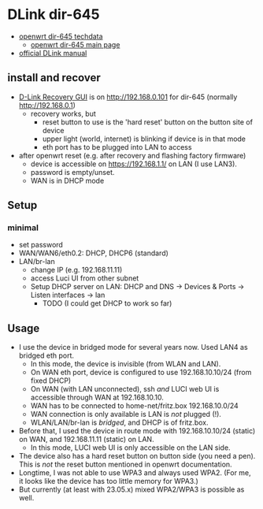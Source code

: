 # DLink dir-645

* [openwrt dir-645 techdata](https://openwrt.org/toh/hwdata/d-link/d-link_dir-645_a1)
  + [openwrt dir-645 main page](https://openwrt.org/toh/d-link/dir-645)
* [official DLink manual](https://www.dlink.com/-/media/consumer_products/dir/dir-645/manual/dir645manualuk.pdf)

## install and recover

* [D-Link Recovery GUI](https://openwrt.org/docs/guide-user/installation/installation_methods/d-link_recovery_gui) is on http://192.168.0.101 for dir-645 (normally http://192.168.0.1)
  + recovery works, but 
    - reset button to use is the 'hard reset' button on the button site of device
    - upper light (world, internet) is blinking if device is in that mode
    - eth port has to be plugged into LAN to access
* after openwrt reset (e.g. after recovery and flashing factory firmware)
  - device is accessible on https://192.168.1.1/ on LAN (I use LAN3).
  - password is empty/unset.
  - WAN is in DHCP mode

## Setup

### minimal

* set password
* WAN/WAN6/eth0.2: DHCP, DHCP6 (standard)
* LAN/br-lan
  + change IP (e.g. 192.168.11.11)
  + access Luci UI from other subnet
  + Setup DHCP server on LAN: DHCP and DNS -> Devices & Ports -> Listen interfaces -> lan
    - TODO (I could get DHCP to work so far)


## Usage

* I use the device in bridged mode for several years now. Used LAN4 as bridged eth port.
  + In this mode, the device is invisible (from WLAN and LAN).
  + On WAN eth port, device is configured to use 192.168.10.10/24 (from fixed DHCP)
  + On WAN (with LAN unconnected), ssh _and_ LUCI web UI is accessible through WAN at 192.168.10.10.
  + WAN has to be connected to home-net/fritz.box 192.168.10.0/24
  + WAN connection is only available is LAN is _not_ plugged (!).
  + WLAN/LAN/br-lan is _bridged_, and DHCP is of fritz.box.
* Before that, I used the device in route mode with 192.168.10.10/24 (static) on WAN, and 192.168.11.11 (static) on LAN.
  + In this mode, LUCI web UI is only accessible on the LAN side.
* The device also has a hard reset button on button side (you need a pen). This is _not_ the reset button mentioned in openwrt documentation.
* Longtime, I was not able to use WPA3 and always used WPA2. (For me, it looks like the device has too little memory for WPA3.)
* But currently (at least with 23.05.x) mixed WPA2/WPA3 is possible as well.
